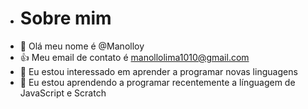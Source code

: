 - # Sobre mim
- 👋 Olá meu nome é @Manolloy
- 👍 Meu email de contato é manollolima1010@gmail.com
- 👀 Eu estou interessado em aprender a programar novas linguagens 
- 🌱 Eu estou aprendendo a programar recentemente a línguagem de JavaScript e Scratch
